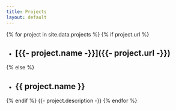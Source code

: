 ```yaml
---
title: Projects
layout: default
---
```


{% for project in site.data.projects %}
{% if project.url %}
- ## [{{- project.name -}}]({{- project.url -}})
{% else %}
- ## {{ project.name }}
{% endif %}
{{- project.description -}}
{% endfor %}
